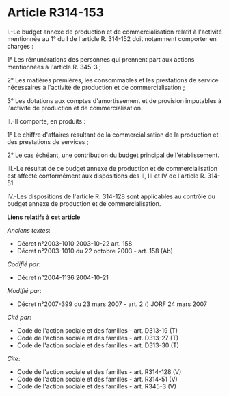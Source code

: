 # Article R314-153

I.-Le budget annexe de production et de commercialisation relatif à l'activité mentionnée au 1° du I de l'article R. 314-152
doit notamment comporter en charges : 

1° Les rémunérations des personnes qui prennent part aux actions mentionnées à l'article R. 345-3 ; 

2° Les matières premières, les consommables et les prestations de service nécessaires à l'activité de production et de
commercialisation ; 

3° Les dotations aux comptes d'amortissement et de provision imputables à l'activité de production et de commercialisation. 

II.-Il comporte, en produits : 

1° Le chiffre d'affaires résultant de la commercialisation de la production et des prestations de services ; 

2° Le cas échéant, une contribution du budget principal de l'établissement. 

III.-Le résultat de ce budget annexe de production et de commercialisation est affecté conformément aux dispositions des II,
III et IV de l'article R. 314-51. 

IV.-Les dispositions de l'article R. 314-128 sont applicables au contrôle du budget annexe de production et de
commercialisation.

**Liens relatifs à cet article**

_Anciens textes_:

  - Décret n°2003-1010 2003-10-22 art. 158
  - Décret n°2003-1010 du 22 octobre 2003 - art. 158 (Ab)

_Codifié par_:

  - Décret n°2004-1136 2004-10-21

_Modifié par_:

  - Décret n°2007-399 du 23 mars 2007 - art. 2 () JORF 24 mars 2007

_Cité par_:

  - Code de l'action sociale et des familles - art. D313-19 (T)
  - Code de l'action sociale et des familles - art. D313-27 (T)
  - Code de l'action sociale et des familles - art. D313-30 (T)

_Cite_:

  - Code de l'action sociale et des familles - art. R314-128 (V)
  - Code de l'action sociale et des familles - art. R314-51 (V)
  - Code de l'action sociale et des familles - art. R345-3 (V)
